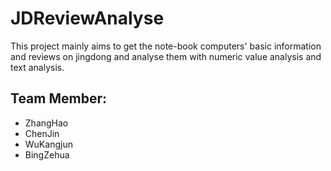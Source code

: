 # JDReviewAnalyse
  This project mainly aims to get the note-book computers' basic information and reviews on jingdong and analyse them with numeric value analysis and text analysis.
## Team Member:
* ZhangHao
* ChenJin
* WuKangjun
* BingZehua
